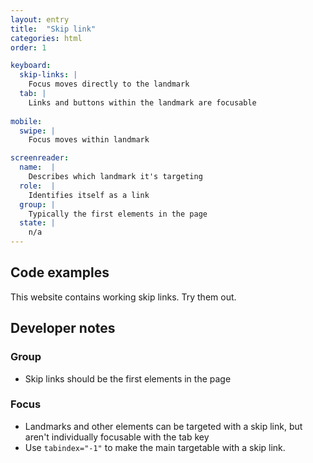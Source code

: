 ```yaml
---
layout: entry
title:  "Skip link"
categories: html
order: 1

keyboard:
  skip-links: |
    Focus moves directly to the landmark
  tab: |
    Links and buttons within the landmark are focusable
      
mobile:
  swipe: |
    Focus moves within landmark

screenreader:
  name:  |
    Describes which landmark it's targeting
  role:  |
    Identifies itself as a link
  group: |
    Typically the first elements in the page
  state: |
    n/a
---
```


## Code examples

This website contains working skip links. Try them out.

## Developer notes

### Group

- Skip links should be the first elements in the page

### Focus

- Landmarks and other elements can be targeted with a skip link, but aren't individually focusable with the tab key
- Use `tabindex="-1"` to make the main targetable with a skip link.


